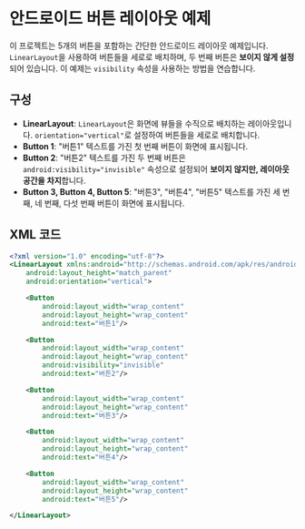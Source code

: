 
# 안드로이드 버튼 레이아웃 예제

이 프로젝트는 5개의 버튼을 포함하는 간단한 안드로이드 레이아웃 예제입니다. `LinearLayout`을 사용하여 버튼들을 세로로 배치하며, 두 번째 버튼은 **보이지 않게 설정**되어 있습니다. 이 예제는 `visibility` 속성을 사용하는 방법을 연습합니다.

## 구성

- **LinearLayout**: `LinearLayout`은 화면에 뷰들을 수직으로 배치하는 레이아웃입니다. `orientation="vertical"`로 설정하여 버튼들을 세로로 배치합니다.
- **Button 1**: "버튼1" 텍스트를 가진 첫 번째 버튼이 화면에 표시됩니다.
- **Button 2**: "버튼2" 텍스트를 가진 두 번째 버튼은 `android:visibility="invisible"` 속성으로 설정되어 **보이지 않지만, 레이아웃 공간을 차지**합니다.
- **Button 3, Button 4, Button 5**: "버튼3", "버튼4", "버튼5" 텍스트를 가진 세 번째, 네 번째, 다섯 번째 버튼이 화면에 표시됩니다.

## XML 코드

```xml
<?xml version="1.0" encoding="utf-8"?>
<LinearLayout xmlns:android="http://schemas.android.com/apk/res/android"
    android:layout_height="match_parent"
    android:orientation="vertical">

    <Button
        android:layout_width="wrap_content"
        android:layout_height="wrap_content"
        android:text="버튼1"/>

    <Button
        android:layout_width="wrap_content"
        android:layout_height="wrap_content"
        android:visibility="invisible"
        android:text="버튼2"/>

    <Button
        android:layout_width="wrap_content"
        android:layout_height="wrap_content"
        android:text="버튼3"/>

    <Button
        android:layout_width="wrap_content"
        android:layout_height="wrap_content"
        android:text="버튼4"/>

    <Button
        android:layout_width="wrap_content"
        android:layout_height="wrap_content"
        android:text="버튼5"/>

</LinearLayout>
